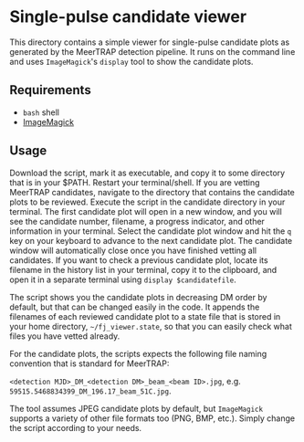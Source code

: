 # Single-pulse candidate viewer #

This directory contains a simple viewer for single-pulse candidate plots as generated by the MeerTRAP detection pipeline. It runs on the command line and uses `ImageMagick`'s `display` tool to show the candidate plots.

## Requirements ##

* `bash` shell
* [ImageMagick](https://imagemagick.org/)

## Usage ##

Download the script, mark it as executable, and copy it to some directory that is in your $PATH. Restart your terminal/shell. If you are vetting MeerTRAP candidates, navigate to the directory that contains the candidate plots to be reviewed. Execute the script in the candidate directory in your terminal. The first candidate plot will open in a new window, and you will see the candidate number, filename, a progress indicator, and other information in your terminal. Select the candidate plot window and hit the `q` key on your keyboard to advance to the next candidate plot. The candidate window will automatically close once you have finished vetting all candidates. If you want to check a previous candidate plot, locate its filename in the history list in your terminal, copy it to the clipboard, and open it in a separate terminal using `display $candidatefile`.

The script shows you the candidate plots in decreasing DM order by default, but that can be changed easily in the code. It appends the filenames of each reviewed candidate plot to a state file that is stored in your home directory, `~/fj_viewer.state`, so that you can easily check what files you have vetted already.

For the candidate plots, the scripts expects the following file naming convention that is standard for MeerTRAP:

`<detection MJD>_DM_<detection DM>_beam_<beam ID>.jpg`, e.g. `59515.5468834399_DM_196.17_beam_51C.jpg`.

The tool assumes JPEG candidate plots by default, but `ImageMagick` supports a variety of other file formats too (PNG, BMP, etc.). Simply change the script according to your needs.
